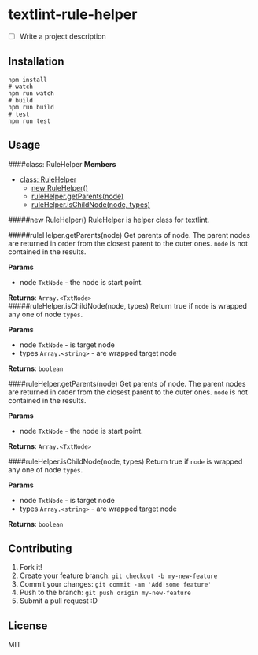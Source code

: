 # textlint-rule-helper

- [ ] Write a project description

## Installation

```
npm install
# watch
npm run watch
# build
npm run build
# test
npm run test
```

## Usage


  <a name="RuleHelper"></a>
####class: RuleHelper
**Members**

* [class: RuleHelper](#RuleHelper)
  * [new RuleHelper()](#new_RuleHelper)
  * [ruleHelper.getParents(node)](#RuleHelper#getParents)
  * [ruleHelper.isChildNode(node, types)](#RuleHelper#isChildNode)

<a name="new_RuleHelper"></a>
#####new RuleHelper()
RuleHelper is helper class for textlint.

<a name="RuleHelper#getParents"></a>
#####ruleHelper.getParents(node)
Get parents of node.
The parent nodes are returned in order from the closest parent to the outer ones.
`node` is not contained in the results.

**Params**

- node `TxtNode` - the node is start point.  

**Returns**: `Array.<TxtNode>`  
<a name="RuleHelper#isChildNode"></a>
#####ruleHelper.isChildNode(node, types)
Return true if `node` is wrapped any one of node `types`.

**Params**

- node `TxtNode` - is target node  
- types `Array.<string>` - are wrapped target node  

**Returns**: `boolean`  

  <a name="RuleHelper#getParents"></a>
####ruleHelper.getParents(node)
Get parents of node.
The parent nodes are returned in order from the closest parent to the outer ones.
`node` is not contained in the results.

**Params**

- node `TxtNode` - the node is start point.  

**Returns**: `Array.<TxtNode>`  

  <a name="RuleHelper#isChildNode"></a>
####ruleHelper.isChildNode(node, types)
Return true if `node` is wrapped any one of node `types`.

**Params**

- node `TxtNode` - is target node  
- types `Array.<string>` - are wrapped target node  

**Returns**: `boolean`  


## Contributing

1. Fork it!
2. Create your feature branch: `git checkout -b my-new-feature`
3. Commit your changes: `git commit -am 'Add some feature'`
4. Push to the branch: `git push origin my-new-feature`
5. Submit a pull request :D

## License

MIT